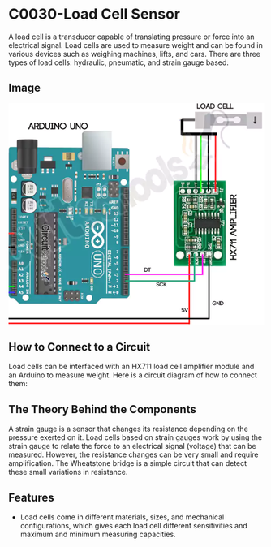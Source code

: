 # C0030-Load Cell Sensor

A load cell is a transducer capable of translating pressure or force into an electrical signal. Load cells are used to measure weight and can be found in various devices such as weighing machines, lifts, and cars. There are three types of load cells: hydraulic, pneumatic, and strain gauge based.

## Image

![IMG](IMG/IMG.png)

## How to Connect to a Circuit

Load cells can be interfaced with an HX711 load cell amplifier module and an Arduino to measure weight. Here is a circuit diagram of how to connect them:

## The Theory Behind the Components

A strain gauge is a sensor that changes its resistance depending on the pressure exerted on it. Load cells based on strain gauges work by using the strain gauge to relate the force to an electrical signal (voltage) that can be measured. However, the resistance changes can be very small and require amplification. The Wheatstone bridge is a simple circuit that can detect these small variations in resistance.

## Features

- Load cells come in different materials, sizes, and mechanical configurations, which gives each load cell different sensitivities and maximum and minimum measuring capacities.
